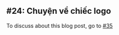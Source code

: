 ## #24: Chuyện về chiếc logo 

To discuss about this blog post, go to [#35](https://github.com/ngxson/blog-comments/issues/35)

<!-- {"issue":35} -->